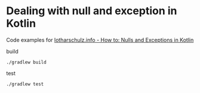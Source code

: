 # Dealing with null and exception in Kotlin

Code examples for [lotharschulz.info - How to: Nulls and Exceptions in Kotlin](https://www.lotharschulz.info/2020/10/01/how-to-nulls-and-exceptions-in-kotlin/)

build
```shell script
./gradlew build
```

test
```shell script
./gradlew test
```